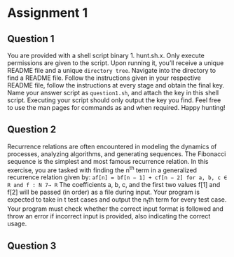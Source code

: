 # Assignment 1

## Question 1
You are provided with a shell script binary 1. hunt.sh.x. Only execute permissions are given to the script.
Upon running it, you’ll receive a unique README file and a unique `directory tree`. Navigate into the
directory to find a README file. Follow the instructions given in your respective README file, follow the
instructions at every stage and obtain the final key. Name your answer script as `question1.sh`, and
attach the key in this shell script. Executing your script should only output the key you find. Feel free
to use the man pages for commands as and when required. Happy hunting!

## Question 2
Recurrence relations are often encountered in modeling the dynamics of processes, analyzing algorithms, and generating sequences. 
The Fibonacci sequence is the simplest and most famous recurrence relation.
In this exercise, you are tasked with finding the n<sup>th</sup> term in a generalized recurrence relation given by:
`af[n] = bf[n − 1] + cf[n − 2] for a, b, c ∈ R and f : N 7→ R`
The coefficients a, b, c, and the first two values f[1] and f[2] will be passed (in order) as a file during
input. Your program is expected to take in t test cases and output the n<sub>t</sub>th term for every test case.
Your program must check whether the correct input format is followed and throw an error if incorrect
input is provided, also indicating the correct usage.

## Question 3
